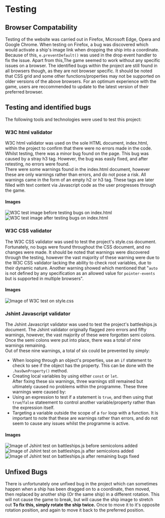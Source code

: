 # Testing
## Browser Compatability
Testing of the website was carried out in Firefox, Microsoft Edge, Opera and Google Chrome. When testing on Firefox, a bug was discovered which would activate a ship's image link when dropping the ship into a coordinate. Because of this, ```e.preventDefault()``` was used in the drop event handler to fix the issue.
Apart from this,The game seemed to work without any specific issues on a browser. The identified bugs within the project are still found in all browsers though, as they are not browser specific.
It should be noted that CSS grid and some other functions/properties may not be supported on older versions of the above browsers. For an optimum experience with the game, users are reccommended to update to the latest version of their preferred browser.
## Testing and identified bugs
The following tools and technologies were used to test this project:
### **W3C html validator**
W3C html validator was used on the sole HTML document, index.html, within the project to confirm that there were no errors made in the code. Whilst testing, there was a minor bug found on the page. This bug was caused by a stray h3 tag. However, the bug was easily fixed, and after retesting, no errors were found.  
There were some warnings found in the index.html document, however these are only warnings rather than errors, and do not pose a risk. All warnings came in the form of an empty h2 or h3 tag. These tags are later filled with text content via Javascript code as the user progresses through the game.
#### **Images**  
  ![W3C test image before testing bugs on index.html](assets/code-screenshots/w3c-html-validation-testing-before.png "W3C test before testing bugs on index.html")
  ![W3C test image after testing bugs on index.html](assets/code-screenshots/w3c-html-validation-testing-after.png "W3C test after testing bugs on index.html")
### **W3C CSS validator**
The W3C CSS validator was used to test the project's style.css document. 
Fortunately, no bugs were found throughout the CSS document, and no changes were made. It should be noted that warnings were discovered through the testing, however the vast majority of these warning were due to the W3C CSS validator lacking the ability to check root variables, due to their dynamic nature. Another warning showed which mentioned that "```auto``` is not defined by any specification as an allowed value for ```pointer-events``` but is supported in multiple browsers".
#### **Images**
  ![Image of W3C test on style.css](assets/code-screenshots/w3c-css-validation-testing.png "W3C test on style.css")
### **Jshint Javascript validator**
The Jshint Javascript validator was used to test the project's battleships.js document. The Jshint validator originally flagged zero errors and fifty warnings, however, the vast majority of these were forgotten semi colons. Once the semi colons were put into place, there was a total of nine warnings remaining.  
Out of these nine warnings, a total of six could be prevented by simply:
  - When looping through an object's properties, use an ```if``` statement to check to see if the object has the property. This can be done with the ```.hasOwnProperty()``` method.
  - Creating local variables by using either ```const``` or ```let```.  
After fixing these six warnings, three warnings still remained but ultimately caused no problems within the programme. These three warnings were caused by:
  - Using an expression to test if a statement is ```true```, and then using that ```true```/```false``` stateement to control another variable/property rather than the expression itself.
  - Targeting a variable outside the scope of a ```for``` loop with a function.
It is important to note that these are warnings rather than errors, and do not seem to cause any issues whilst the programme is active.
#### **Images**
![Image of Jshint test on battleships.js before semicolons added](assets/code-screenshots/jshint-javascript-testing-before-semicolons.png "jshint test on battleships.js")
![Image of Jshint test on battleships.js after semicolons added](assets/code-screenshots/jshint-javascript-testing-before.png "jshint test on battleships.js")
![Image of Jshint test on battleships.js after remaining bugs fixed](assets/code-screenshots/jshint-javascript-testing-after.png "jshint test on battleships.js")
## Unfixed Bugs
There is unfortunately one unfixed bug in the project which can sometimes happen when a ship has been dragged on to a coordinate, then moved, then replaced by another ship (Or the same ship) in a different rotation. This will not cause the game to break, but will cause the ship image to stretch out
**To fix this, simply rotate the ship twice.** Once to move it to it's opposite rotation position, and again to move it back to the preferred position.
